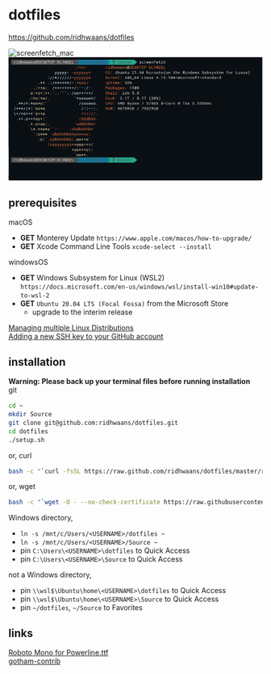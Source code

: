 # dotfiles
 https://github.com/ridhwaans/dotfiles

![screenfetch_mac](https://github.com/ridhwaans/dotfiles/raw/master/media/screenfetch-mac.png)
![screenfetch_windows](https://github.com/ridhwaans/dotfiles/raw/master/media/screenfetch-windows.png)

## prerequisites
macOS
- **GET** Monterey Update `https://www.apple.com/macos/how-to-upgrade/`
- **GET** Xcode Command Line Tools `xcode-select --install`

windowsOS
- **GET** Windows Subsystem for Linux (WSL2) `https://docs.microsoft.com/en-us/windows/wsl/install-win10#update-to-wsl-2`
- **GET** `Ubuntu 20.04 LTS (Focal Fossa)` from the Microsoft Store
    - upgrade to the interim release

[Managing multiple Linux Distributions](https://docs.microsoft.com/en-us/windows/wsl/wsl-config#managing-multiple-linux-distributions)   
[Adding a new SSH key to your GitHub account](https://help.github.com/en/articles/adding-a-new-ssh-key-to-your-github-account)   

## installation
**Warning: Please back up your terminal files before running installation**  
git
```sh
cd ~
mkdir Source
git clone git@github.com:ridhwaans/dotfiles.git
cd dotfiles
./setup.sh
```
or, curl
```sh
bash -c "`curl -fsSL https://raw.github.com/ridhwaans/dotfiles/master/remote-setup.sh`"
```
or, wget
```sh
bash -c "`wget -O - --no-check-certificate https://raw.githubusercontent.com/ridhwaans/dotfiles/master/remote-setup.sh`"
```
Windows directory,
- `ln -s /mnt/c/Users/<USERNAME>/dotfiles ~`  
- `ln -s /mnt/c/Users/<USERNAME>/Source ~`  
- pin `C:\Users\<USERNAME>\dotfiles` to Quick Access  
- pin `C:\Users\<USERNAME>\Source` to Quick Access  

not a Windows directory,
- pin `\\wsl$\Ubuntu\home\<USERNAME>\dotfiles` to Quick Access  
- pin `\\wsl$\Ubuntu\home\<USERNAME>\Source` to Quick Access  
- pin `~/dotfiles`, `~/Source` to Favorites  

## links
[Roboto Mono for Powerline.ttf](https://github.com/powerline/fonts/blob/master/RobotoMono/Roboto%20Mono%20for%20Powerline.ttf)  
[gotham-contrib](https://github.com/whatyouhide/gotham-contrib)  
